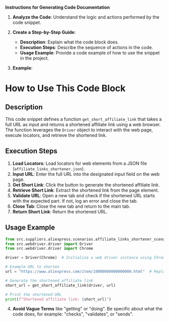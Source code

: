 **Instructions for Generating Code Documentation**

1. **Analyze the Code**: Understand the logic and actions performed by the code snippet.

2. **Create a Step-by-Step Guide**:
    - **Description**: Explain what the code block does.
    - **Execution Steps**: Describe the sequence of actions in the code.
    - **Usage Example**: Provide a code example of how to use the snippet in the project.

3. **Example**:

How to Use This Code Block
=========================================================================================

Description
-------------------------
This code snippet defines a function `get_short_affiliate_link` that takes a full URL as input and returns a shortened affiliate link using a web browser. The function leverages the `Driver` object to interact with the web page, execute locators, and retrieve the shortened link.

Execution Steps
-------------------------
1. **Load Locators**: Load locators for web elements from a JSON file (`affiliate_links_shortener.json`).
2. **Input URL**: Enter the full URL into the designated input field on the web page.
3. **Get Short Link**: Click the button to generate the shortened affiliate link.
4. **Retrieve Short Link**: Extract the shortened link from the page element.
5. **Validate URL**: Open a new tab and check if the shortened URL starts with the expected part. If not, log an error and close the tab.
6. **Close Tab**: Close the new tab and return to the main tab.
7. **Return Short Link**: Return the shortened URL.

Usage Example
-------------------------

```python
from src.suppliers.aliexpress.scenarios.affiliate_links_shortener_scenario import get_short_affiliate_link
from src.webdriver.driver import Driver
from src.webdriver.driver import Chrome

driver = Driver(Chrome)  # Initialize a web driver instance using Chrome

# Example URL to shorten
url = "https://www.aliexpress.com/item/10000000000000000.html"  # Replace with the actual URL

# Generate the shortened affiliate link
short_url = get_short_affiliate_link(driver, url)

# Print the shortened URL
print(f"Shortened affiliate link: {short_url}")
```

4. **Avoid Vague Terms** like "getting" or "doing". Be specific about what the code does, for example: "checks", "validates", or "sends".